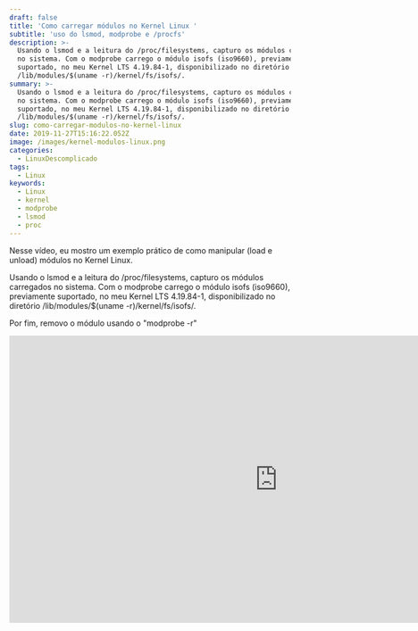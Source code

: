 ```yaml
---
draft: false
title: 'Como carregar módulos no Kernel Linux '
subtitle: 'uso do lsmod, modprobe e /procfs'
description: >-
  Usando o lsmod e a leitura do /proc/filesystems, capturo os módulos carregados
  no sistema. Com o modprobe carrego o módulo isofs (iso9660), previamente
  suportado, no meu Kernel LTS 4.19.84-1, disponibilizado no diretório
  /lib/modules/$(uname -r)/kernel/fs/isofs/. 
summary: >-
  Usando o lsmod e a leitura do /proc/filesystems, capturo os módulos carregados
  no sistema. Com o modprobe carrego o módulo isofs (iso9660), previamente
  suportado, no meu Kernel LTS 4.19.84-1, disponibilizado no diretório
  /lib/modules/$(uname -r)/kernel/fs/isofs/. 
slug: como-carregar-modulos-no-kernel-linux
date: 2019-11-27T15:16:22.052Z
image: /images/kernel-modulos-linux.png
categories:
  - LinuxDescomplicado
tags:
  - Linux
keywords:
  - Linux
  - kernel
  - modprobe
  - lsmod
  - proc
---
```

Nesse vídeo, eu mostro um exemplo prático de como manipular (load e unload) módulos no Kernel Linux. 

Usando o lsmod e a leitura do /proc/filesystems, capturo os módulos carregados no sistema. Com o modprobe carrego o módulo isofs (iso9660), previamente suportado, no meu Kernel LTS 4.19.84-1, disponibilizado no diretório /lib/modules/$(uname -r)/kernel/fs/isofs/. 

Por fim, removo o módulo usando o "modprobe -r" 

<iframe width="960" height="515" src="https://www.youtube.com/embed/wFwOplqkKAM" frameborder="0" allow="accelerometer; autoplay; encrypted-media; gyroscope; picture-in-picture" allowfullscreen></iframe>
